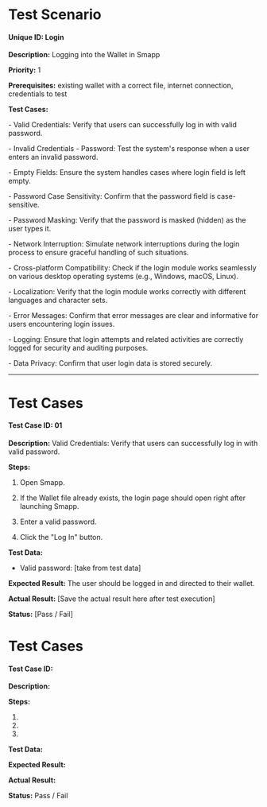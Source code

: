 # Test Scenario

#### Unique ID: Login

**Description:** Logging into the Wallet in Smapp

**Priority:** 1

**Prerequisites:** existing wallet with a correct file, internet connection, credentials to test

**Test Cases:** 

[](#test-case-id-01) - Valid Credentials: Verify that users can successfully log in with valid password.

[]() - Invalid Credentials - Password: Test the system's response when a user enters an invalid password.

[]() - Empty Fields: Ensure the system handles cases where login field is left empty.

[]() - Password Case Sensitivity: Confirm that the password field is case-sensitive.

[]() - Password Masking: Verify that the password is masked (hidden) as the user types it.

[]() - Network Interruption: Simulate network interruptions during the login process to ensure graceful handling of such situations.

[]() - Cross-platform Compatibility: Check if the login module works seamlessly on various desktop operating systems (e.g., Windows, macOS, Linux).

[]() - Localization: Verify that the login module works correctly with different languages and character sets.

[]() - Error Messages: Confirm that error messages are clear and informative for users encountering login issues.

[]() - Logging: Ensure that login attempts and related activities are correctly logged for security and auditing purposes.

[]() - Data Privacy: Confirm that user login data is stored securely.


_____

# Test Cases

#### Test Case ID: 01

**Description:** Valid Credentials: Verify that users can successfully log in with valid password.

**Steps:**

1. Open Smapp.

2. If the Wallet file already exists, the login page should open right after launching Smapp.

4. Enter a valid password.

5. Click the "Log In" button.

**Test Data:**

- Valid password: [take from test data]

**Expected Result:** The user should be logged in and directed to their wallet.

**Actual Result:** [Save the actual result here after test execution]

**Status:** [Pass / Fail]


# Test Cases

#### Test Case ID: 

**Description:**

**Steps:**

1. 

2. 

3. 

**Test Data:**

**Expected Result:**

**Actual Result:**

**Status:** Pass / Fail


